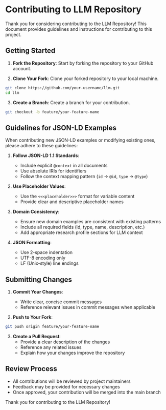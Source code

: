 # Contributing to LLM Repository

Thank you for considering contributing to the LLM Repository! This document provides guidelines and instructions for contributing to this project.

## Getting Started

1. **Fork the Repository**: Start by forking the repository to your GitHub account.

2. **Clone Your Fork**: Clone your forked repository to your local machine.

```bash
git clone https://github.com/your-username/llm.git
cd llm
```

3. **Create a Branch**: Create a branch for your contribution.

```bash
git checkout -b feature/your-feature-name
```

## Guidelines for JSON-LD Examples

When contributing new JSON-LD examples or modifying existing ones, please adhere to these guidelines:

1. **Follow JSON-LD 1.1 Standards**:
   - Include explicit `@context` in all documents
   - Use absolute IRIs for identifiers
   - Follow the context mapping pattern (`id` → `@id`, `type` → `@type`)

2. **Use Placeholder Values**:
   - Use the `<<<placeholder>>>` format for variable content
   - Provide clear and descriptive placeholder names

3. **Domain Consistency**:
   - Ensure new domain examples are consistent with existing patterns
   - Include all required fields (id, type, name, description, etc.)
   - Add appropriate research profile sections for LLM context

4. **JSON Formatting**:
   - Use 2-space indentation
   - UTF-8 encoding only
   - LF (Unix-style) line endings

## Submitting Changes

1. **Commit Your Changes**:
   - Write clear, concise commit messages
   - Reference relevant issues in commit messages when applicable

2. **Push to Your Fork**:
```bash
git push origin feature/your-feature-name
```

3. **Create a Pull Request**:
   - Provide a clear description of the changes
   - Reference any related issues
   - Explain how your changes improve the repository

## Review Process

- All contributions will be reviewed by project maintainers
- Feedback may be provided for necessary changes
- Once approved, your contribution will be merged into the main branch

Thank you for contributing to the LLM Repository!
